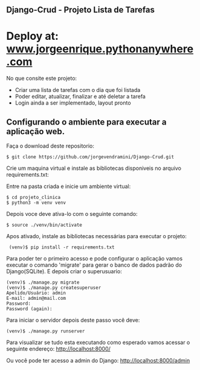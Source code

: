 ## Django-Crud - Projeto Lista de Tarefas

# Deploy at: www.jorgeenrique.pythonanywhere.com

No que consite este projeto:
- Criar uma lista de tarefas com o dia que foi listada
- Poder editar, atualizar, finalizar e até deletar a tarefa
- Login ainda a ser implementado, layout pronto

## Configurando o ambiente para executar a aplicação web.
Faça o download deste repositorio:

```
$ git clone https://github.com/jorgevendramini/Django-Crud.git
```

Crie um maquina virtual e instale as bibliotecas disponiveis no 
arquivo requirements.txt:

Entre na pasta criada e inicie um ambiente virtual:
```
$ cd projeto_clinica
$ python3 -m venv venv
```
Depois voce deve ativa-lo com o seguinte comando:

```
$ source ./venv/bin/activate
```
Apos ativado, instale as bibliotecas necessárias para executar o projeto:
```
 (venv)$ pip install -r requirements.txt
```
Para poder ter o primeiro acesso e pode configurar o aplicação vamos executar o comando 
'migrate' para gerar o banco de dados padrão do Django(SQLite). E depois criar o superusuario:
```
(venv)$ ./manage.py migrate
(venv)$ ./manage.py createsuperuser
Apelido/Usuário: admin
E-mail: admin@mail.com
Password: 
Password (again):
```

Para iniciar o servidor depois deste passo você deve:
```
(venv)$ ./manage.py runserver
```


Para visualizar se tudo esta executando como esperado vamos acessar o seguinte endereço:
[http://localhost:8000/](http://localhost:8000/)

Ou você pode ter acesso a admin do Django:
[http://localhost:8000/admin](http://localhost:8000/admin)

